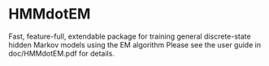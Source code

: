 # HMMdotEM
Fast, feature-full, extendable package for training general discrete-state hidden Markov models using the EM algorithm
Please see the user guide in doc/HMMdotEM.pdf for details.
